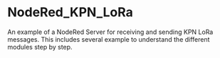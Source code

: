 # NodeRed_KPN_LoRa
An example of a NodeRed Server for receiving and sending KPN LoRa messages. This includes several example to understand the different modules step by step.

